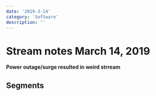 ```yaml
---
date: '2019-3-14'
category: 'Software'
description: ''
---
```


# Stream notes March 14, 2019

**Power outage/surge resulted in weird strream**

## Segments
